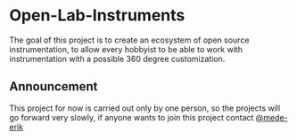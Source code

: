 # Open-Lab-Instruments
The goal of this project is to create an ecosystem of open source instrumentation, to allow every hobbyist to be able to work with instrumentation with a possible 360 degree customization.

## Announcement
This project for now is carried out only by one person, so the projects will go forward very slowly, if anyone wants to join this project contact [@mede-erik](https://github.com/mede-erik)

